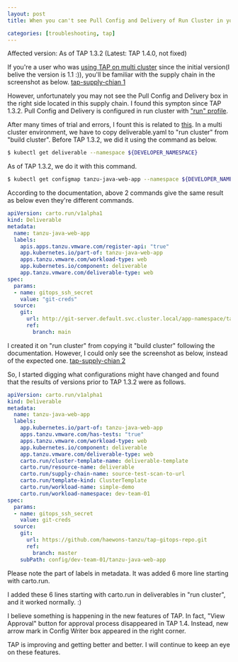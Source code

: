 ```yaml
---
layout: post
title: When you can't see Pull Config and Delivery of Run Cluster in your supply chain - as of TAP 1.3.2

categories: [troubleshooting, tap]
---
```


Affected version: As of TAP 1.3.2 (Latest: TAP 1.4.0, not fixed)

If you're a user who was [using TAP on multi cluster](https://docs.vmware.com/en/VMware-Tanzu-Application-Platform/1.4/tap/multicluster-about.html) since the initial version(I belive the version is 1.1 :)), you'll be familiar with the supply chain in the screenshot as below. 
[tap-supply-chian 1](https://raw.githubusercontent.com/haewons-tanzu/haewons-tanzu.github.io/master/static/img/_posts/2023-01-25-tap-deliverables/1.png)

However, unfortunately you may not see the Pull Config and Delivery box in the right side located in this supply chain. I found this sympton since TAP 1.3.2. Pull Config and Delivery is configured in run cluster with ["run" profile](https://docs.vmware.com/en/VMware-Tanzu-Application-Platform/1.4/tap/multicluster-reference-tap-values-run-sample.html).

After many times of trial and errors, I fount this is related to [this](https://docs.vmware.com/en/VMware-Tanzu-Application-Platform/1.3/tap/GUID-multicluster-getting-started.html). In a multi cluster environment, we have to copy deliverable.yaml to "run cluster" from "build cluster". Before TAP 1.3.2, we did it using the command as below.
```bash
$ kubectl get deliverable --namespace ${DEVELOPER_NAMESPACE}
```
As of TAP 1.3.2, we do it with this command.
```bash
$ kubectl get configmap tanzu-java-web-app --namespace ${DEVELOPER_NAMESPACE} -o go-template='{{.data.deliverable}}'
```
According to the documentation, above 2 commands give the same result as below even they're different commands.
```yaml
apiVersion: carto.run/v1alpha1
kind: Deliverable
metadata:
  name: tanzu-java-web-app
  labels:
    apis.apps.tanzu.vmware.com/register-api: "true"
    app.kubernetes.io/part-of: tanzu-java-web-app
    apps.tanzu.vmware.com/workload-type: web
    app.kubernetes.io/component: deliverable
    app.tanzu.vmware.com/deliverable-type: web
spec:
  params:
  - name: gitops_ssh_secret
    value: "git-creds"
  source:
    git:
      url: http://git-server.default.svc.cluster.local/app-namespace/tanzu-java-web-app
      ref:
        branch: main
```

I created it on "run cluster" from copying it "build cluster" following the documentation. However, I could only see the screenshot as below, instead of the expected one.
[tap-supply-chian 2](https://raw.githubusercontent.com/haewons-tanzu/haewons-tanzu.github.io/master/static/img/_posts/2023-01-25-tap-deliverables/2.png)

So, I started digging what configurations might have changed and found that the results of versions prior to TAP 1.3.2 were as follows.
```yaml
apiVersion: carto.run/v1alpha1
kind: Deliverable
metadata:
  name: tanzu-java-web-app
  labels:
    app.kubernetes.io/part-of: tanzu-java-web-app
    apps.tanzu.vmware.com/has-tests: "true"
    apps.tanzu.vmware.com/workload-type: web
    app.kubernetes.io/component: deliverable
    app.tanzu.vmware.com/deliverable-type: web
    carto.run/cluster-template-name: deliverable-template
    carto.run/resource-name: deliverable
    carto.run/supply-chain-name: source-test-scan-to-url
    carto.run/template-kind: ClusterTemplate
    carto.run/workload-name: simple-demo
    carto.run/workload-namespace: dev-team-01
spec:
  params:
  - name: gitops_ssh_secret
    value: git-creds
  source:
    git:
      url: https://github.com/haewons-tanzu/tap-gitops-repo.git
      ref:
        branch: master
    subPath: config/dev-team-01/tanzu-java-web-app
```

Please note the part of labels in metadata. It was added 6 more line starting with carto.run.

I added these 6 lines starting with carto.run in deliverables in "run cluster", and it worked normally. :)

I believe something is happening in the new features of TAP. In fact, "View Approval" button for approval process disappeared in TAP 1.4. Instead, new arrow mark in Config Writer box appeared in the right corner.

TAP is improving and getting better and better. I will continue to keep an eye on these features.

